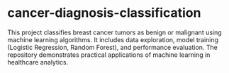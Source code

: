# cancer-diagnosis-classification
This project classifies breast cancer tumors as benign or malignant using machine learning algorithms. It includes data exploration, model training (Logistic Regression, Random Forest), and performance evaluation. The repository demonstrates practical applications of machine learning in healthcare analytics.
